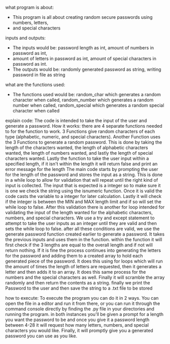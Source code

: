 what program is about:
- This program is all about creating random secure passwords using numbers, letters,
- and special characters

inputs and outputs:
- The inputs would be: password length as int, amount of numbers in password as int,
- amount of letters in password as int, amount of special characters in password as int.
- The outputs would be: randomly generated password as string, writing password in file as string

what are the functions used:
- The functions used would be: random_char which generates a random character when called,
random_number which generates a random number when called, random_special which generates a random
special character when called

explain code:
The code is intended to take the input of the user and generate a password. How it works:
there are 4 separate functions needed to for the function to work. 3 Functions give random
characters of each type (alphabetic, numeric, and special characters). Another Function uses
the 3 Functions to generate a random password. This is done by taking the length of the characters
wanted, the length of alphabetic characters wanted, the length of numbers wanted, and lastly
the length of special characters wanted. Lastly the function to take the user input within
a specified length, if it isn't within the length it will return false and print an error message for the length
The main code starts by prompting the user for the length of the password and stores the input 
as a string. This is done in a while loop to allow for validation that will repeat until the 
right kind of input is collected. The input that is expected is a integer so to make sure it is
one we check the string using the isnumeric function. Once it is valid the code casts the variable
to a integer for later calculation. Lastly it will check if the integer is between the MIN and MAX 
length limit and if so will set the while loop to false. After this validation there is another for loop
intended for validating the input of the length wanted for the alphabetic characters, numbers, and special
characters. We use a try and except statement to attempt to take the user inputs as an integer until they are
valid and then sets the while loop to false. after all these conditions are valid, we use the generate password
function created earlier to generate a password. It takes the previous inputs and uses them in the function. 
within the function it will first check if the 3 lengths are equal to the overall length and if not will return
nothing. If it is fine the process continues into generating the letters for the password and adding them to a
created array to hold each generated piece of the password. It does this using for loops which will run
the amount of times the length of letters are requested, then it generates a letter and then adds it to an array.
It does this same process for the numbers and the special characters as well. Finally it will scramble the
array randomly and then return the contents as a string. finally we print the Password to the user and
then save the string to a .txt file to be stored

how to execute:
To execute the program you can do it in 2 ways. You can open the file in a editor and run it from there,
or you can run it through the command console directly by finding the .py file in your directories
and running the program. in both instances you'll be given a prompt for a length you want
the password to be and once you give it a password length between 4-28 it will request how many letters,
numbers, and special characters you would like. Finally, it will promptly give you a generated password
you can use as you like.